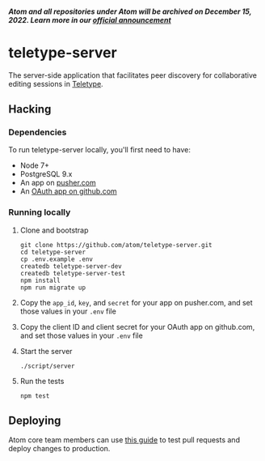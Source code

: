 ##### Atom and all repositories under Atom will be archived on December 15, 2022. Learn more in our [official announcement](https://github.blog/2022-06-08-sunsetting-atom/)
 # teletype-server

The server-side application that facilitates peer discovery for collaborative editing sessions in [Teletype](https://github.com/atom/teletype).

## Hacking

### Dependencies

To run teletype-server locally, you'll first need to have:

- Node 7+
- PostgreSQL 9.x
- An app on [pusher.com](https://pusher.com/docs/javascript_quick_start#get-your-free-API-keys)
- An [OAuth app on github.com](https://developer.github.com/apps/building-integrations/setting-up-and-registering-oauth-apps/registering-oauth-apps/)

### Running locally

1. Clone and bootstrap

    ```
    git clone https://github.com/atom/teletype-server.git
    cd teletype-server
    cp .env.example .env
    createdb teletype-server-dev
    createdb teletype-server-test
    npm install
    npm run migrate up
    ```

2. Copy the `app_id`, `key`, and `secret` for your app on pusher.com, and set those values in your `.env` file

3. Copy the client ID and client secret for your OAuth app on github.com, and set those values in your `.env` file

4. Start the server

    ```
    ./script/server
    ```

5. Run the tests

    ```
    npm test
    ```

## Deploying

Atom core team members can use [this guide](./docs/deployment.md) to test pull requests and deploy changes to production.
